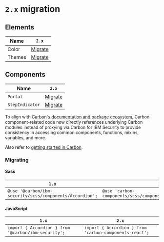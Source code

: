 # `2.x` migration

## Elements

| Name   | `2.x`                |
| ------ | -------------------- |
| Color  | [Migrate](color.md)  |
| Themes | [Migrate](themes.md) |

## Components

| Name            | `2.x`                                                             |
| --------------- | ----------------------------------------------------------------- |
| `Portal`        | [Migrate](../../../src/components/Portal/migration/2.x.md)        |
| `StepIndicator` | [Migrate](../../../src/components/StepIndicator/migration/2.x.md) |

To align with [Carbon's documentation and package ecosystem](https://github.com/carbon-design-system/carbon#getting-started), Carbon component-related code now directly references underlying Carbon modules instead of proxying via Carbon for IBM Security to provide consistency in accessing common components, functions, mixins, variables, and more.

Also refer to [getting started in Carbon](https://www.carbondesignsystem.com/developing/get-started).

### Migrating

#### Sass

| `1.x`                                                    | `2.x`                                                           |
| -------------------------------------------------------- | --------------------------------------------------------------- |
| `@use '@carbon/ibm-security/scss/components/Accordion';` | `@use 'carbon-components/scss/components/accordion/accordion';` |

#### JavaScript

| `1.x`                                               | `2.x`                                                  |
| --------------------------------------------------- | ------------------------------------------------------ |
| `import { Accordion } from '@carbon/ibm-security';` | `import { Accordion } from 'carbon-components-react';` |
